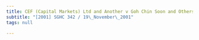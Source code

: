 ```yaml
---
title: CEF (Capital Markets) Ltd and Another v Goh Chin Soon and Others
subtitle: "[2001] SGHC 342 / 19\_November\_2001"
tags: null

---
```


